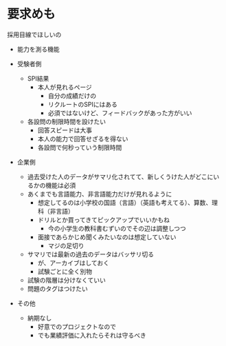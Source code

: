 


# 要求めも

採用目線でほしいの

- 能力を測る機能
- 受験者側
  - SPI結果
    - 本人が見れるページ
      - 自分の成績だけの
      - リクルートのSPIにはある
      - 必須ではないけど、フィードバックがあった方がいい
  - 各設問の制限時間を設けたい
    - 回答スピードは大事
    - 本人の能力で回答せざるを得ない
    - 各設問で何秒っていう制限時間

- 企業側
  - 過去受けた人のデータがサマリ化されてて、新しくうけた人がどこにいるかの機能は必須
  - あくまでも言語能力、非言語能力だけが見れるように
    - 想定してるのは小学校の国語（言語）（英語も考えてる）、算数、理科（非言語）
    - ドリルとか買ってきてピックアップでいいかもね
      - 今の小学生の教科書むずいのでその辺は調整しつつ
    - 面接であらかじめ聞くみたいなのは想定していない
      - マジの足切り
  - サマリでは最新の過去のデータはバッサリ切る
    - が、アーカイブはしておく
    - 試験ごとに全く別物
  - 試験の階層は分けなくていい
  - 問題のタグはつけたい

- その他
  - 納期なし
    - 好意でのプロジェクトなので
    - でも業績評価に入れたらそれは守るべき

